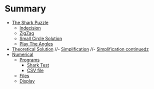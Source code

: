 # Summary

- [The Shark Puzzle](./puzzle.md)
  - [Indecision](./indecision.md)
  - [ZigZag](./zigzag.md)
  - [Small Circle Solution](./circle.md)
  - [Play The Angles](./angles.md)
- [Theoretical Solution](./theory.md)
  //- [Simplification](./simple.md)
  //- [Simplification continuedz](./simple2.md)
- [Numerical](./numerical.md)
  - [Programs](./programs.md)
    - [Shark Test](./test.md)
    - [CSV file](./CSV_file.md)
  - [Files](./files.md)
  - [Display](./display)

